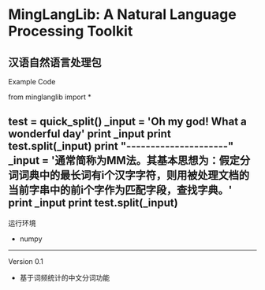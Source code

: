 MingLangLib: A Natural Language Processing Toolkit
=====
汉语自然语言处理包
------
Example Code

from minglanglib import *

test = quick_split()
_input = 'Oh my god! What a wonderful day'
print _input
print test.split(_input)
print "---------------------"
_input = '通常简称为MM法。其基本思想为：假定分词词典中的最长词有i个汉字字符，则用被处理文档的当前字串中的前i个字作为匹配字段，查找字典。'
print _input
print test.split(_input)
------
运行环境
* numpy
------
Version 0.1
* 基于词频统计的中文分词功能
